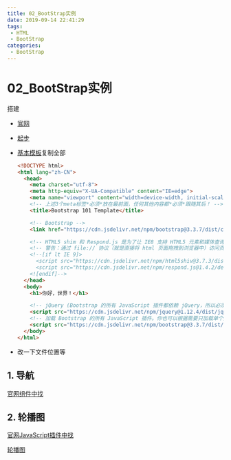 ```yaml
---
title: 02_BootStrap实例
date: 2019-09-14 22:41:29
tags: 
 - HTML
 - BootStrap
categories:
 - BootStrap
---
```


# 02_BootStrap实例

搭建

- [官网](https://v3.bootcss.com/)

- [起步](https://v3.bootcss.com/getting-started/)

- [基本模板](https://v3.bootcss.com/getting-started/#template)复制全部

  ```html
  <!DOCTYPE html>
  <html lang="zh-CN">
    <head>
      <meta charset="utf-8">
      <meta http-equiv="X-UA-Compatible" content="IE=edge">
      <meta name="viewport" content="width=device-width, initial-scale=1">
      <!-- 上述3个meta标签*必须*放在最前面，任何其他内容都*必须*跟随其后！ -->
      <title>Bootstrap 101 Template</title>
  
      <!-- Bootstrap -->
      <link href="https://cdn.jsdelivr.net/npm/bootstrap@3.3.7/dist/css/bootstrap.min.css" rel="stylesheet">
  
      <!-- HTML5 shim 和 Respond.js 是为了让 IE8 支持 HTML5 元素和媒体查询（media queries）功能 -->
      <!-- 警告：通过 file:// 协议（就是直接将 html 页面拖拽到浏览器中）访问页面时 Respond.js 不起作用 -->
      <!--[if lt IE 9]>
        <script src="https://cdn.jsdelivr.net/npm/html5shiv@3.7.3/dist/html5shiv.min.js"></script>
        <script src="https://cdn.jsdelivr.net/npm/respond.js@1.4.2/dest/respond.min.js"></script>
      <![endif]-->
    </head>
    <body>
      <h1>你好，世界！</h1>
  
      <!-- jQuery (Bootstrap 的所有 JavaScript 插件都依赖 jQuery，所以必须放在前边) -->
      <script src="https://cdn.jsdelivr.net/npm/jquery@1.12.4/dist/jquery.min.js"></script>
      <!-- 加载 Bootstrap 的所有 JavaScript 插件。你也可以根据需要只加载单个插件。 -->
      <script src="https://cdn.jsdelivr.net/npm/bootstrap@3.3.7/dist/js/bootstrap.min.js"></script>
    </body>
  </html>
  ```

- 改一下文件位置等

## 1. 导航

[官网组件中找](https://v3.bootcss.com/components/)

## 2. 轮播图

[官网JavaScript插件中找](https://v3.bootcss.com/javascript/)

[轮播图](https://v3.bootcss.com/javascript/#carousel)

